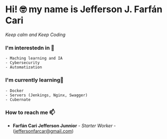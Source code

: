 # Hi! 🤓 my name is Jefferson J. Farfán Cari
_Keep calm and Keep Coding_

### I'm interestedn in 🚀
```
- Maching learning and IA
- Cybersecurity
- Automatization
```
### I'm currently learning🌱
```
- Docker
- Servers (Jenkings, Nginx, Swagger)
- Cubernate
```
### How to reach me 📫
* **Farfán Cari Jefferson Junnior** - *Starter Worker* - (jeffersonfarcar@gmail.com)
